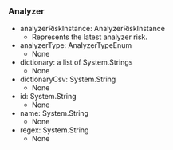### Analyzer
- analyzerRiskInstance: AnalyzerRiskInstance
  - Represents the latest analyzer risk.
- analyzerType: AnalyzerTypeEnum
  - None
- dictionary: a list of System.Strings
  - None
- dictionaryCsv: System.String
  - None
- id: System.String
  - None
- name: System.String
  - None
- regex: System.String
  - None

